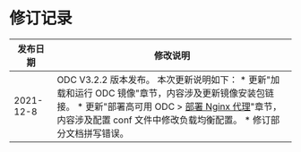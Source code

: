 修订记录 
=========================




|   发布日期    |                                                                                                                                                                       修改说明                                                                                                                                                                       |
|-----------|--------------------------------------------------------------------------------------------------------------------------------------------------------------------------------------------------------------------------------------------------------------------------------------------------------------------------------------------------|
| 2021-12-8 | ODC V3.2.2 版本发布。 本次更新说明如下： * 更新"加载和运行 ODC 镜像"章节，内容涉及更新镜像安装包链接。   * 更新"部署高可用 ODC \> [部署 Nginx 代理](/en-US/7.deployment-guide/4.deploy-the-ha-odc/4.deploy-nginx-proxy.md)"章节，内容涉及配置 conf 文件中修改负载均衡配置。   * 修订部分文档拼写错误。    |


